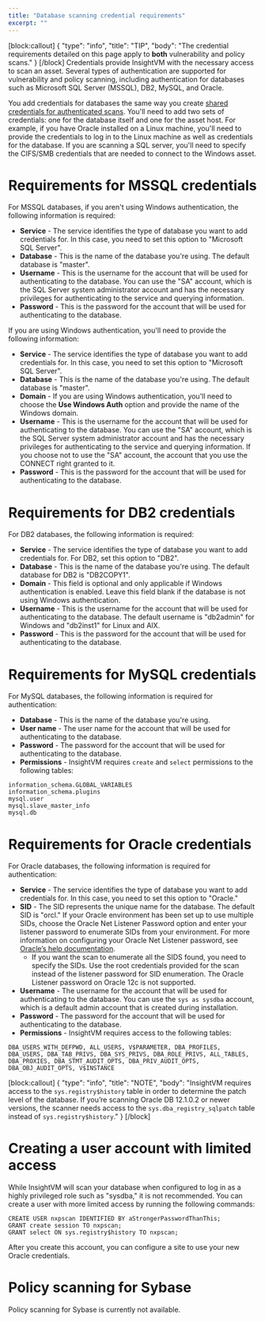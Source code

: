 ```yaml
---
title: "Database scanning credential requirements"
excerpt: ""
---
```

[block:callout]
{
  "type": "info",
  "title": "TIP",
  "body": "The credential requirements detailed on this page apply to **both** vulnerability and policy scans."
}
[/block]
Credentials provide InsightVM with the necessary access to scan an asset. Several types of authentication are supported for vulnerability and policy scanning, including authentication for databases such as Microsoft SQL Server (MSSQL), DB2, MySQL, and Oracle.

You add credentials for databases the same way you create [shared credentials for authenticated scans](doc:managing-shared-scan-credentials). You'll need to add two sets of credentials: one for the database itself and one for the asset host. For example, if you have Oracle installed on a Linux machine, you'll need to provide the credentials to log in to the Linux machine as well as credentials for the database. If you are scanning a SQL server, you'll need to specify the CIFS/SMB credentials that are needed to connect to the Windows asset.

# Requirements for MSSQL credentials

For MSSQL databases, if you aren't using Windows authentication, the following information is required:

* **Service** - The service identifies the type of database you want to add credentials for. In this case, you need to set this option to "Microsoft SQL Server".
* **Database** - This is the name of the database you're using. The default database is "master".
* **Username** - This is the username for the account that will be used for authenticating to the database. You can use the "SA" account, which is the SQL Server system administrator account and has the necessary privileges for authenticating to the service and querying information.
* **Password** - This is the password for the account that will be used for authenticating to the database.

If you are using Windows authentication, you'll need to provide the following information:

* **Service** - The service identifies the type of database you want to add credentials for. In this case, you need to set this option to "Microsoft SQL Server".
* **Database** - This is the name of the database you're using. The default database is "master".
* **Domain** - If you are using Windows authentication, you'll need to choose the **Use Windows Auth** option and provide the name of the Windows domain.
* **Username** - This is the username for the account that will be used for authenticating to the database. You can use the "SA" account, which is the SQL Server system administrator account and has the necessary privileges for authenticating to the service and querying information. If you choose not to use the "SA" account, the account that you use the CONNECT right granted to it.
* **Password** - This is the password for the account that will be used for authenticating to the database.

# Requirements for DB2 credentials

For DB2 databases, the following information is required:

* **Service** - The service identifies the type of database you want to add credentials for.  For DB2, set this option to "DB2".
* **Database** - This is the name of the database you're using. The default database for DB2 is "DB2COPY1".
* **Domain** - This field is optional and only applicable if Windows authentication is enabled.  Leave this field blank if the database is not using Windows authentication.
* **Username** - This is the username for the account that will be used for authenticating to the database.  The default username is "db2admin" for Windows and "db2inst1" for Linux and AIX.
* **Password** - This is the password for the account that will be used for authenticating to the database.

# Requirements for MySQL credentials

For MySQL databases, the following information is required for authentication:

* **Database** - This is the name of the database you're using.
* **User name** - The user name for the account that will be used for authenticating to the database. 
* **Password** - The password for the account that will be used for authenticating to the database.
* **Permissions** - InsightVM requires `create` and `select` permissions to the following tables:

```
information_schema.GLOBAL_VARIABLES 
information_schema.plugins 
mysql.user 
mysql.slave_master_info 
mysql.db
```

# Requirements for Oracle credentials

For Oracle databases, the following information is required for authentication:

* **Service** - The service identifies the type of database you want to add credentials for. In this case, you need to set this option to "Oracle."
* **SID** - The SID represents the unique name for the database. The default SID is "orcl." If your Oracle environment has been set up to use multiple SIDs, choose the Oracle Net Listener Password option and enter your listener password to enumerate SIDs from your environment. For more information on configuring your Oracle Net Listener password, see [Oracle’s help documentation](https://docs.oracle.com/cd/E11882_01/network.112/e41945/listenercfg.htm#NETAG010).
   * If you want the scan to enumerate all the SIDS found, you need to specify the SIDs. Use the root credentials provided for the scan instead of the listener password for SID enumeration. The Oracle Listener password on Oracle 12c is not supported.
* **Username** - The username for the account that will be used for authenticating to the database. You can use the `sys as sysdba` account, which is a default admin account that is created during installation.
* **Password** - The password for the account that will be used for authenticating to the database.
* **Permissions** - InsightVM requires access to the following tables:

```
DBA_USERS_WITH_DEFPWD, ALL_USERS, V$PARAMETER, DBA_PROFILES, DBA_USERS, DBA_TAB_PRIVS, DBA_SYS_PRIVS, DBA_ROLE_PRIVS, ALL_TABLES, DBA_PROXIES, DBA_STMT_AUDIT_OPTS, DBA_PRIV_AUDIT_OPTS, DBA_OBJ_AUDIT_OPTS, V$INSTANCE
```
[block:callout]
{
  "type": "info",
  "title": "NOTE",
  "body": "InsightVM requires access to the `sys.registry$history` table in order to determine the patch level of the database. If you’re scanning Oracle DB 12.1.0.2 or newer versions, the scanner needs access to the `sys.dba_registry_sqlpatch` table instead of `sys.registry$history`."
}
[/block]
# Creating a user account with limited access

While InsightVM will scan your database when configured to log in as a highly privileged role such as "sysdba," it is not recommended. You can create a user with more limited access by running the following commands:

```
CREATE USER nxpscan IDENTIFIED BY aStrongerPasswordThanThis;
GRANT create session TO nxpscan;
GRANT select ON sys.registry$history TO nxpscan;
```

After you create this account, you can configure a site to use your new Oracle credentials.

# Policy scanning for Sybase

Policy scanning for Sybase is currently not available.